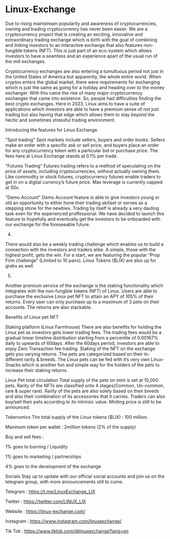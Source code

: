# Linux-Exchange

Due to rising mainstream popularity and awareness of cryptocurrencies, owning and trading cryptocurrency has never been easier. We are a cryptocurrency project that is creating an exciting, innovative and extraordinary trading exchange which is birth with the goal of combining and linking investors to an interactive exchange that also features non-fungible tokens (NFT). This is just part of an eco-system which allows investors to have a seamless and an experience apart of the usual run of the mill exchanges.

Cryptocurrency exchanges are also entering a tumultuous period not just in the United States of America but apparently, the whole entire world. When cryptos enters the global market, there were requirements for exchanging which is just the same as going for a holiday and heading over to the money exchanger. With this came the rise of many major cryptocurrency exchanges that came into existence. So, people had difficulties finding the best crypto exchanges. Here in 2023, Linux aims to have a suite of applications which investors are able to have a premium sense of not just trading but also having that edge which allows them to stay beyond the hectic and sometimes stressful trading environment. 


Introducing the features for Linux Exchange. 


"Spot trading" 
Spot markets include sellers, buyers and order books. Sellers make an order with a specific ask or sell price, and buyers place an order for any cryptocurrency token with a particular bid or purchase price. The fees here at Linux Exchange stands at 0.1% per trade.


"Futures Trading"
Futures trading refers to a method of speculating on the price of assets, including cryptocurrencies, without actually owning them. Like commodity or stock futures, cryptocurrency futures enable traders to get in on a digital currency’s future price. Max leverage is currently capped at 50x.


"Demo Account"
Demo Account feature is able to give investors young or old an opportunity to either hone their trading skillset or serves as a stepping stone for the newbies. Trading by itself is already a very dauting task even for the experienced proffessional. We have decided to launch this feature to hopefully and eventually get the investors to be onboarded with our exchange for the foreseeable future.

4.

There would also be a weekly trading challenge which enables us to build a connection with the investors and traders alike. A simple, those with the highest profit, gets the win. For a start, we are featuring the popular “Prop Firm challenge” (Limited to 10 pairs). Linux Tokens ($LIX) are also up for grabs as well.

5.

Another premium service of the exchange is the staking functionality which integrates with the non-fungible tokens (NFT) of Linux. Users are able to purchase the exclusive Linux pet NFT to attain an APY of 105% of their returns. Every user can only purchase up to a maximum of 3 pets on their accounts. The returns are also stackable.


Benefits of Linux pet NFT

Staking platform (Linux Farmhouse)
There are also benefits for holding the Linux pet as investors gets lower trading fees. The trading fees would be a gradual linear timeline distribution starting from a percentile of 0.00167% daily to upwards of 60days. After the 60days period, investors are able to enjoy Zero Transaction fee trading.
Staking of the NFT on the exchange gets you varying returns. The pets are categorized based on their in-different rarity & breeds. The Linux pets can be fed with it’s very own Linux-Snacks which is another fun and simple way for the holders of the pets to increase their staking returns.


Linux Pet total circulation
Total supply of the pets on mint is set at 10,000 pets. Rarity of the NFTs are classified onto 4 stages(Common, Un-common, rare & super rare). Rarity of the pets are also solely based on their breeds and also their combination of its accessories that it carries. Traders can also buy/sell their pets according to its intrinsic value. Minting price is still to be announced.


Tokenomics
The total supply of the Linux tokens ($LIX) : 100 million.

Maximum token per wallet : 2million tokens (2% of the supply)

Buy and sell fees :

1% goes to burning / Liquidity

1% goes to marketing / partnerships

4% goes to the development of the exchange


Socials
Stay up to update with our official social accounts and join us on the telegram group, with more announcements still to come.

Telegram : https://t.me/LinuxExchange_LIX

Twitter : https://twitter.com/LINUX_LIX

Website : https://linux-exchange.com/

Instagram : https://www.instagram.com/linuxexchange/

Tik Tok : https://www.tiktok.com/@linuxexchange?lang=en
